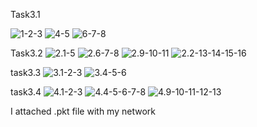 Task3.1

![1-2-3](/1.1-2-3.png)
![4-5](/1.4-5.png)
![6-7-8](/1.6-7-8.png)

Task3.2
![2.1-5](/2.1-5.png)
![2.6-7-8](/2.6-7-8.png)
![2.9-10-11](/2.9-10-11.png)
![2.2-13-14-15-16](/2.2-13-14-15-16.png)

task3.3
![3.1-2-3](/3.1-2-3.png)
![3.4-5-6](/3.4-5-6.png)

task3.4
![4.1-2-3](/4.1-2-3.png)
![4.4-5-6-7-8](/4.4-5-6-7-8.png)
![4.9-10-11-12-13](/4.9-10-11-12-13.png)



I attached  .pkt file with my network










